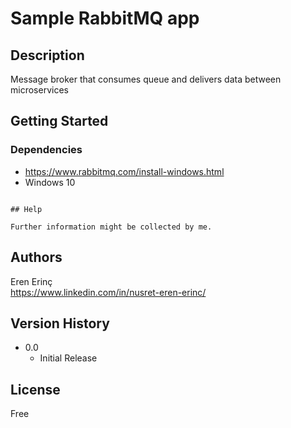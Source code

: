 # Sample RabbitMQ app
## Description

Message broker that consumes queue and delivers data between microservices

## Getting Started

### Dependencies

* https://www.rabbitmq.com/install-windows.html
* Windows 10

```

## Help

Further information might be collected by me.
```

## Authors

Eren Erinç  
https://www.linkedin.com/in/nusret-eren-erinc/

## Version History

* 0.0
    * Initial Release

## License

Free

